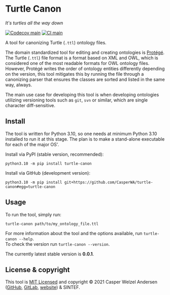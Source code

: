 # Turtle Canon

<!-- markdownlint-disable-next-line MD036 -->
*It's turtles all the way down*

[![Codecov main](https://img.shields.io/codecov/c/github/CasperWA/turtle-canon/main)](https://app.codecov.io/gh/CasperWA/turtle-canon)
[![CI main](https://github.com/CasperWA/turtle-canon/actions/workflows/ci_tests.yml/badge.svg?branch=main)](https://github.com/CasperWA/turtle-canon/actions/workflows/ci_tests.yml?query=branch%3Amain)

A tool for canonizing Turtle (`.ttl`) ontology files.

The domain standardized tool for editing and creating ontologies is [Protégé](https://protege.stanford.edu/).
The Turtle (`.ttl`) file format is a format based on XML and OWL, which is considered one of the most readable formats for OWL ontology files.
However, Protégé writes the order of ontology entities differently depending on the version, this tool mitigates this by running the file through a canonizing parser that ensures the classes are sorted and listed in the same way, always.

The main use case for developing this tool is when developing ontologies utilizing versioning tools such as `git`, `svn` or similar, which are single character diff-sensitive.

## Install

The tool is written for Python 3.10, so one needs at minimum Python 3.10 installed to run it at this stage.
The plan is to make a stand-alone executable for each of the major OS'.

Install via PyPI (stable version, recommended):

```shell
python3.10 -m pip install turtle-canon
```

Install via GitHub (development version):

```shell
python3.10 -m pip install git+https://github.com/CasperWA/turtle-canon#egg=turtle-canon
```

## Usage

To run the tool, simply run:

```shell
turtle-canon path/to/my_ontology_file.ttl
```

For more information about the tool and the options available, run `turtle-canon --help`.  
To check the version run `turtle-canon --version`.

The currently latest stable version is **0.0.1**.

## License & copyright

This tool is [MIT Licensed](LICENSE) and copyright &copy; 2021 Casper Welzel Andersen ([GitHub](https://github.com/CasperWA), [GitLab](https://gitlab.com/CasperWA), [website](https://casper.welzel.nu)) & SINTEF.
